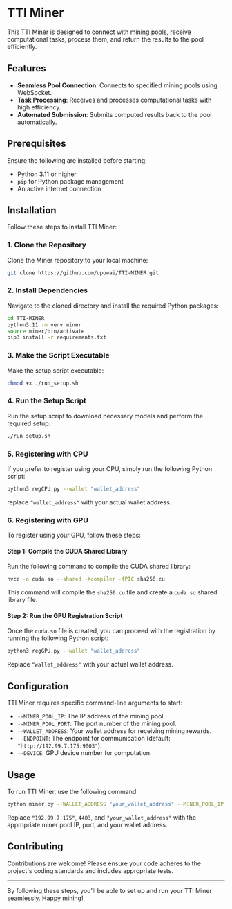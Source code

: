 # TTI Miner

This TTI Miner is designed to connect with mining pools, receive computational tasks, process them, and return the results to the pool efficiently.

## Features

- **Seamless Pool Connection**: Connects to specified mining pools using WebSocket.
- **Task Processing**: Receives and processes computational tasks with high efficiency.
- **Automated Submission**: Submits computed results back to the pool automatically.

## Prerequisites

Ensure the following are installed before starting:

- Python 3.11 or higher
- `pip` for Python package management
- An active internet connection

## Installation

Follow these steps to install TTI Miner:

### 1. Clone the Repository

Clone the Miner repository to your local machine:

```bash
git clone https://github.com/upowai/TTI-MINER.git
```

### 2. Install Dependencies

Navigate to the cloned directory and install the required Python packages:

```bash
cd TTI-MINER
python3.11 -m venv miner
source miner/bin/activate
pip3 install -r requirements.txt
```

### 3. Make the Script Executable

Make the setup script executable:

```bash
chmod +x ./run_setup.sh
```

### 4. Run the Setup Script

Run the setup script to download necessary models and perform the required setup:

```bash
./run_setup.sh
```

### 5. Registering with CPU

If you prefer to register using your CPU, simply run the following Python script:

```bash
python3 regCPU.py --wallet "wallet_address"
```

replace `"wallet_address"` with your actual wallet address.

### 6. Registering with GPU

To register using your GPU, follow these steps:

#### Step 1: Compile the CUDA Shared Library

Run the following command to compile the CUDA shared library:

```bash
nvcc -o cuda.so --shared -Xcompiler -fPIC sha256.cu
```

This command will compile the `sha256.cu` file and create a `cuda.so` shared library file.

#### Step 2: Run the GPU Registration Script

Once the `cuda.so` file is created, you can proceed with the registration by running the following Python script:

```bash
python3 regGPU.py --wallet "wallet_address"
```

Replace `"wallet_address"` with your actual wallet address.

## Configuration

TTI Miner requires specific command-line arguments to start:

- `--MINER_POOL_IP`: The IP address of the mining pool.
- `--MINER_POOL_PORT`: The port number of the mining pool.
- `--WALLET_ADDRESS`: Your wallet address for receiving mining rewards.
- `--ENDPOINT`: The endpoint for communication (default: `"http://192.99.7.175:9003"`).
- `--DEVICE`: GPU device number for computation.

## Usage

To run TTI Miner, use the following command:

```bash
python miner.py --WALLET_ADDRESS "your_wallet_address" --MINER_POOL_IP "192.99.7.175" --MINER_POOL_PORT 4403 --ENDPOINT "https://pooltti.upow.network" --DEVICE 0
```

Replace `"192.99.7.175"`, `4403`, and `"your_wallet_address"` with the appropriate miner pool IP, port, and your wallet address.

## Contributing

Contributions are welcome! Please ensure your code adheres to the project's coding standards and includes appropriate tests.

---

By following these steps, you'll be able to set up and run your TTI Miner seamlessly. Happy mining!
